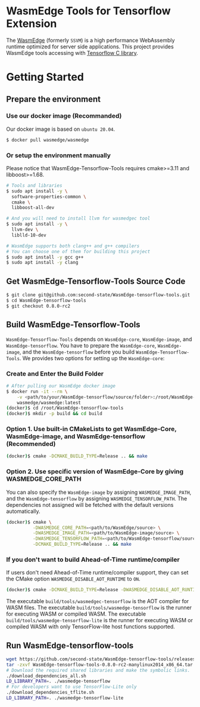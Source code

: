 # WasmEdge Tools for Tensorflow Extension

The [WasmEdge](https://github.com/WasmEdge/WasmEdge) (formerly `SSVM`) is a high performance WebAssembly runtime optimized for server side applications. This project provides WasmEdge tools accessing with [Tensorflow C library](https://www.tensorflow.org/install/lang_c).

# Getting Started

## Prepare the environment

### Use our docker image (Recommanded)

Our docker image is based on `ubuntu 20.04`.

```bash
$ docker pull wasmedge/wasmedge
```

### Or setup the environment manually

Please notice that WasmEdge-Tensorflow-Tools requires cmake>=3.11 and libboost>=1.68.

```bash
# Tools and libraries
$ sudo apt install -y \
  software-properties-common \
  cmake \
  libboost-all-dev

# And you will need to install llvm for wasmedgec tool
$ sudo apt install -y \
  llvm-dev \
  liblld-10-dev

# WasmEdge supports both clang++ and g++ compilers
# You can choose one of them for building this project
$ sudo apt install -y gcc g++
$ sudo apt install -y clang
```

## Get WasmEdge-Tensorflow-Tools Source Code

```bash
$ git clone git@github.com:second-state/WasmEdge-tensorflow-tools.git
$ cd WasmEdge-tensorflow-tools
$ git checkout 0.8.0-rc2
```

## Build WasmEdge-Tensorflow-Tools

`WasmEdge-Tensorflow-Tools` depends on `WasmEdge-core`, `WasmEdge-image`, and `WasmEdge-tensorflow`.
You have to prepare the `WasmEdge-core`, `WasmEdge-image`, and the `WasmEdge-tensorflow` before you build `WasmEdge-Tensorflow-Tools`.
We provides two options for setting up the `WasmEdge-core`:

### Create and Enter the Build Folder

```bash
# After pulling our WasmEdge docker image
$ docker run -it --rm \
    -v <path/to/your/WasmEdge-tensorflow/source/folder>:/root/WasmEdge-tensorflow-tools \
    wasmedge/wasmedge:latest
(docker)$ cd /root/WasmEdge-tensorflow-tools
(docker)$ mkdir -p build && cd build
```

### Option 1. Use built-in CMakeLists to get WasmEdge-Core, WasmEdge-image, and WasmEdge-tensorflow (Recommended)

```bash
(docker)$ cmake -DCMAKE_BUILD_TYPE=Release .. && make
```

### Option 2. Use specific version of WasmEdge-Core by giving WASMEDGE_CORE_PATH

You can also specify the `WasmEdge-image` by assigning `WASMEDGE_IMAGE_PATH`, and the `WasmEdge-tensorflow` by assigning `WASMEDGE_TENSORFLOW_PATH`. The dependencies not assigned will be fetched with the default versions automatically.

```bash
(docker)$ cmake \
          -DWASMEDGE_CORE_PATH=<path/to/WasmEdge/source> \
          -DWASMEDGE_IMAGE_PATH=<path/to/WasmEdge-image/source> \
          -DWASMEDGE_TENSORFLOW_PATH=<path/to/WasmEdge-tensorflow/source> \
          -DCMAKE_BUILD_TYPE=Release .. && make
```

### If you don't want to build Ahead-of-Time runtime/compiler

If users don't need Ahead-of-Time runtime/compiler support, they can set the CMake option `WASMEDGE_DISABLE_AOT_RUNTIME` to `ON`.

```bash
(docker)$ cmake -DCMAKE_BUILD_TYPE=Release -DWASMEDGE_DISABLE_AOT_RUNTIME=ON ..
```

The executable `build/tools/wasmedgec-tensorflow` is the AOT compiler for WASM files.
The executable `build/tools/wasmedge-tensorflow` is the runner for executing WASM or compiled WASM.
The executable `build/tools/wasmedge-tensorflow-lite` is the runner for executing WASM or compiled WASM with only TensorFlow-lite host functions supported.

## Run WasmEdge-tensorflow-tools

```bash
wget https://github.com/second-state/WasmEdge-tensorflow-tools/releases/download/0.8.0-rc2/WasmEdge-tensorflow-tools-0.8.0-rc2-manylinux2014_x86_64.tar.gz
tar -zxvf WasmEdge-tensorflow-tools-0.8.0-rc2-manylinux2014_x86_64.tar.gz
# Download the required shared libraries and make the symbolic links.
./download_dependencies_all.sh
LD_LIBRARY_PATH=. ./wasmedge-tensorflow
# For developers want to use TensorFlow-Lite only
./download_dependencies_tflite.sh
LD_LIBRARY_PATH=. ./wasmedge-tensorflow-lite
```

